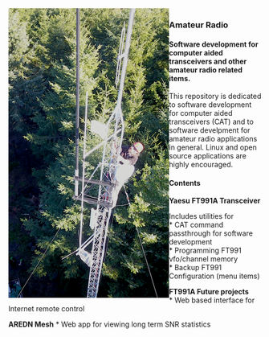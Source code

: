 <html>
<body>
<img src="static/abutower.png"  style="float:left">
<h3>Amateur Radio</h3>
<h4>Software development for computer aided transceivers and other amateur radio related items.
</h4>

<p>This repository is dedicated to software development for computer aided transceivers (CAT) and to software develpment for amateur radio applications in general.  Linux and open source applications are highly encouraged.</p>
<p>
<h4>Contents</h4>

<p><b>Yaesu FT991A Transceiver</b><br>
<ul>
Includes utilities for<br>
  * CAT command passthrough for software development<br>
  * Programming FT991 vfo/channel memory<br>
  * Backup FT991 Configuration (menu items)<br>
</ul>
</p>

<p>
<b>FT991A Future projects</b><br>
  * Web based interface for Internet remote control<br>
</p>

<p>
<b>AREDN Mesh</b>
  * Web app for viewing long term SNR statistics
</p>
</body>
</html>
